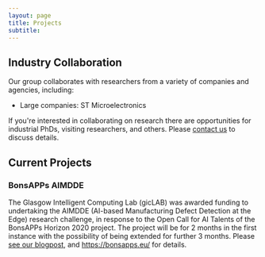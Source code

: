 ```yaml
---
layout: page
title: Projects
subtitle: 
---
```


## Industry Collaboration
Our group collaborates with researchers from a variety of companies and agencies, including:
 - Large companies: ST Microelectronics  
 
If you're interested in collaborating on research there are opportunities for industrial PhDs, visiting researchers, and others.  Please [contact us](../contact) to discuss details. 

## Current Projects

### BonsAPPs AIMDDE

The Glasgow Intelligent Computing Lab (gicLAB) was awarded funding to undertaking the AIMDDE (AI-based Manufacturing Defect Detection at the Edge) research challenge, in response to the Open Call for AI Talents of the BonsAPPs Horizon 2020 project. 
The project will be for 2 months in the first instance with the possibility of being extended for further 3 months.
Please [see our blogpost](../2022-01-25-aimdde_announce/), and <https://bonsapps.eu/> for details.
